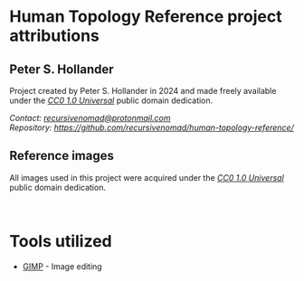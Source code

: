 # Human Topology Reference project attributions




## Peter S. Hollander

Project created by Peter S. Hollander in 2024 and made freely available under the [*CC0 1.0 Universal*][URL-CC0] public domain dedication.

*Contact: <recursivenomad@protonmail.com>*  
*Repository: <https://github.com/recursivenomad/human-topology-reference/>*


## Reference images

All images used in this project were acquired under the [*CC0 1.0 Universal*][URL-CC0] public domain dedication.

&nbsp;




# Tools utilized

- [GIMP][URL-GIMP] - Image editing




[URL-CC0]: <https://creativecommons.org/publicdomain/zero/1.0/>

[URL-GIMP]: <https://www.gimp.org/>
